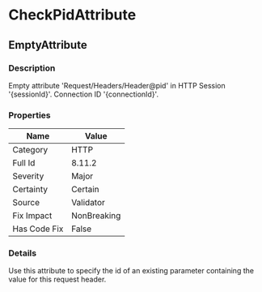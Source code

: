 ﻿---  
uid: Validator_8_11_2  
---

# CheckPidAttribute

## EmptyAttribute

### Description

Empty attribute 'Request\/Headers\/Header@pid' in HTTP Session '{sessionId}'. Connection ID '{connectionId}'.

### Properties

| Name         | Value       |
| ------------ | ----------- |
| Category     | HTTP        |
| Full Id      | 8.11.2      |
| Severity     | Major       |
| Certainty    | Certain     |
| Source       | Validator   |
| Fix Impact   | NonBreaking |
| Has Code Fix | False       |

### Details

Use this attribute to specify the id of an existing parameter containing the value for this request header.
